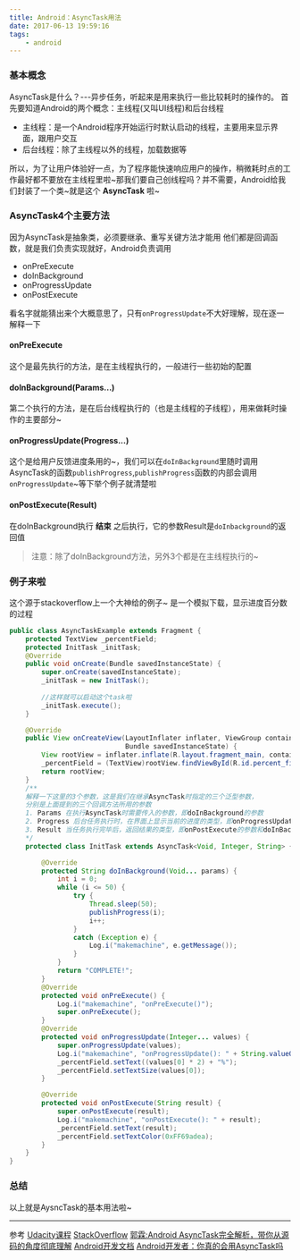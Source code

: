 ```yaml
---
title: Android：AsyncTask用法
date: 2017-06-13 19:59:16
tags:
    - android
---
```

### 基本概念
AsyncTask是什么？---异步任务，听起来是用来执行一些比较耗时的操作的。
首先要知道Android的两个概念：主线程(又叫UI线程)和后台线程
- 主线程：是一个Android程序开始运行时默认启动的线程，主要用来显示界面，跟用户交互
- 后台线程：除了主线程以外的线程，加载数据等

所以，为了让用户体验好一点，为了程序能快速响应用户的操作，稍微耗时点的工作最好都不要放在主线程里啦~那我们要自己创线程吗？并不需要，Android给我们封装了一个类~就是这个 **AsyncTask** 啦~
<!-- more -->
### AsyncTask4个主要方法
因为AsyncTask是抽象类，必须要继承、重写关键方法才能用
他们都是回调函数，就是我们负责实现就好，Android负责调用
- onPreExecute
- doInBackground
- onProgressUpdate
- onPostExecute

看名字就能猜出来个大概意思了，只有`onProgressUpdate`不大好理解，现在逐一解释一下
#### onPreExecute
这个是最先执行的方法，是在主线程执行的，一般进行一些初始的配置
#### doInBackground(Params...)
第二个执行的方法，是在后台线程执行的（也是主线程的子线程），用来做耗时操作的主要部分~
#### onProgressUpdate(Progress...)
这个是给用户反馈进度条用的~，我们可以在`doInBackground`里随时调用AsyncTask的函数`publishProgress`,`publishProgress`函数的内部会调用`onProgressUpdate`~等下举个例子就清楚啦
#### onPostExecute(Result)
在doInBackground执行 **结束** 之后执行，它的参数Result是`doInbackground`的返回值

> 注意：除了doInBackground方法，另外3个都是在主线程执行的~

### 例子来啦
这个源于stackoverflow上一个大神给的例子~ 是一个模拟下载，显示进度百分数的过程
```java
public class AsyncTaskExample extends Fragment {
    protected TextView _percentField;
    protected InitTask _initTask;
    @Override
    public void onCreate(Bundle savedInstanceState) {
        super.onCreate(savedInstanceState);
        _initTask = new InitTask();
        
        //这样就可以启动这个task啦
        _initTask.execute();
    }

    @Override
    public View onCreateView(LayoutInflater inflater, ViewGroup container,
                             Bundle savedInstanceState) {
        View rootView = inflater.inflate(R.layout.fragment_main, container, false);
        _percentField = (TextView)rootView.findViewById(R.id.percent_field);
        return rootView;
    }
    /**
    解释一下这里的3个参数，这是我们在继承AsyncTask时指定的三个泛型参数，
    分别是上面提到的三个回调方法所用的参数
    1. Params 在执行AsyncTask时需要传入的参数，即doInBackground的参数
    2. Progress 后台任务执行时，在界面上显示当前的进度的类型，即onProgressUpdate的参数
    3. Result 当任务执行完毕后，返回结果的类型，即onPostExecute的参数和doInBackground的返回值类型
    */
    protected class InitTask extends AsyncTask<Void, Integer, String> {

        @Override
        protected String doInBackground(Void... params) {
            int i = 0;
            while (i <= 50) {
                try {
                    Thread.sleep(50);
                    publishProgress(i);
                    i++;
                }
                catch (Exception e) {
                    Log.i("makemachine", e.getMessage());
                }
            }
            return "COMPLETE!";
        }
        @Override
        protected void onPreExecute() {
            Log.i("makemachine", "onPreExecute()");
            super.onPreExecute();
        }
        @Override
        protected void onProgressUpdate(Integer... values) {
            super.onProgressUpdate(values);
            Log.i("makemachine", "onProgressUpdate(): " + String.valueOf(values[0]));
            _percentField.setText((values[0] * 2) + "%");
            _percentField.setTextSize(values[0]);
        }

        @Override
        protected void onPostExecute(String result) {
            super.onPostExecute(result);
            Log.i("makemachine", "onPostExecute(): " + result);
            _percentField.setText(result);
            _percentField.setTextColor(0xFF69adea);
        }
    }
}
```
### 总结
以上就是AysncTask的基本用法啦~

----------
参考
[Udacity课程](https://classroom.udacity.com/courses/ud853/lessons/1469948762/concepts/15305685680923)
[StackOverflow](https://stackoverflow.com/questions/6450275/android-how-to-work-with-asynctasks-progressdialog)
[ 郭霖:Android AsyncTask完全解析，带你从源码的角度彻底理解](http://blog.csdn.net/guolin_blog/article/details/11711405)
[Android开发文档](https://developer.android.com/reference/android/os/AsyncTask.html)
[Android开发者：你真的会用AsyncTask吗](http://code.oneapm.com/android/2015/06/02/android1/)
